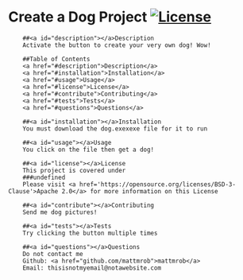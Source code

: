 # Create a Dog Project [![License](https://img.shields.io/badge/License-BSD%203--Clause-blue.svg)](https://opensource.org/licenses/BSD-3-Clause)

        ##<a id="description"></a>Description
        Activate the button to create your very own dog! Wow!

        ##Table of Contents
        <a href="#description">Description</a>
        <a href="#installation">Installation</a>
        <a href="#usage">Usage</a>
        <a href="#license">License</a>
        <a href="#contribute">Contributing</a>
        <a href="#tests">Tests</a>
        <a href="#questions">Questions</a>

        ##<a id="installation"></a>Installation
        You must download the dog.exexexe file for it to run

        ##<a id="usage"></a>Usage
        You click on the file then get a dog!

        ##<a id="license"></a>License
        This project is covered under 
        ###undefined
        Please visit <a href='https://opensource.org/licenses/BSD-3-Clause'>Apache 2.0</a> for more information on this License

        ##<a id="contribute"></a>Contributing
        Send me dog pictures!

        ##<a id="tests"></a>Tests
        Try clicking the button multiple times

        ##<a id="questions"></a>Questions
        Do not contact me
        Github: <a href="github.com/mattmrob">mattmrob</a>
        Email: thisisnotmyemail@notawebsite.com
        
